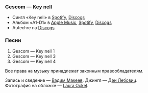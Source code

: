 ### Gescom — Key nell

- Сингл «Key nell» в
  [Spotify](https://open.spotify.com/album/5yNyACuil6o4tglWiZAAMJ),
  [Discogs](https://www.discogs.com/master/18519)
- Альбом «A1-D1» в
  [Apple Music](https://music.apple.com/album/266206483),
  [Spotify](https://open.spotify.com/playlist/18EtI3u6N0ENtDQo1E4OQ1),
  [Discogs](https://www.discogs.com/master/731245)
- Autechre на [Discogs](https://www.discogs.com/artist/41-Autechre)

### Песни

1. Gescom — Key nell 1
2. Gescom — Key nell 3
3. Gescom — Key nell 4

Все права на музыку принадлежат законным правообладателям.

Запись и сведение — [Вадим Макеев](https://twitter.com/pepelsbey).
Джингл — [Дэн Лебовиц](https://www.youtube.com/channel/UC38A5qHrlc_Zgua7vL4b96w).
Фотография на обложке — [Laura Ockel](https://unsplash.com/photos/qOx9KsvpqcM).
